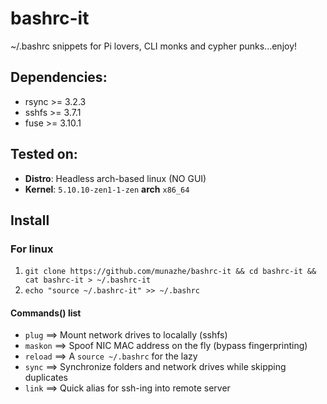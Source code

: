 # bashrc-it
~/.bashrc snippets for Pi lovers, CLI monks and cypher punks...enjoy!

## Dependencies:
* rsync >= 3.2.3
* sshfs >= 3.7.1
* fuse >= 3.10.1

## Tested on:
  * **Distro**: Headless arch-based linux (NO GUI)
  * **Kernel**: `5.10.10-zen1-1-zen` **arch** `x86_64`


## Install

### For linux
1. `git clone https://github.com/munazhe/bashrc-it && cd bashrc-it && cat bashrc-it > ~/.bashrc-it`
2. `echo "source ~/.bashrc-it" >> ~/.bashrc`



#### Commands() list
* `plug` ==> Mount network drives to localally (sshfs)
* `maskon` ==> Spoof NIC MAC address on the fly (bypass fingerprinting)
* `reload` ==> A `source ~/.bashrc` for the lazy
* `sync` ==> Synchronize folders and network drives while skipping duplicates
* `link` ==> Quick alias for  ssh-ing into remote server

